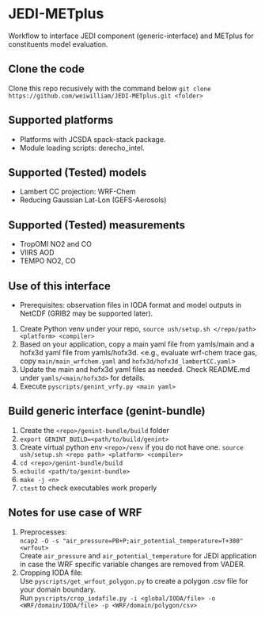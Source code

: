 # JEDI-METplus
Workflow to interface JEDI component (generic-interface) and METplus for constituents model evaluation.

## Clone the code
Clone this repo recusively with the command below
`git clone https://github.com/weiwilliam/JEDI-METplus.git <folder>`

## Supported platforms
* Platforms with JCSDA spack-stack package.
* Module loading scripts: derecho_intel.

## Supported (Tested) models 
* Lambert CC projection: WRF-Chem
* Reducing Gaussian Lat-Lon (GEFS-Aerosols)

## Supported (Tested) measurements
* TropOMI NO2 and CO
* VIIRS AOD
* TEMPO NO2, CO

## Use of this interface
* Prerequisites: observation files in IODA format and model outputs in NetCDF (GRIB2 may be supported later).
1. Create Python venv under your repo, `source ush/setup.sh </repo/path> <platform> <compiler>`
2. Based on your application, copy a main yaml file from yamls/main and a hofx3d yaml file from yamls/hofx3d.
   <e.g., evaluate wrf-chem trace gas, copy `main/main_wrfchem.yaml` and `hofx3d/hofx3d_lambertCC.yaml`>
3. Update the main and hofx3d yaml files as needed. Check README.md under `yamls/<main/hofx3d>` for details.
4. Execute `pyscripts/genint_vrfy.py <main yaml>`

## Build generic interface (genint-bundle)
1. Create the `<repo>/genint-bundle/build` folder
2. `export GENINT_BUILD=<path/to/build/genint>`
3. Create virtual python env `<repo>/venv` if you do not have one.
   `source ush/setup.sh <repo path> <platform> <compiler>`
4. `cd <repo>/genint-bundle/build`
5. `ecbuild <path/to/genint-bundle>`
6. `make -j <n>`
7. `ctest` to check executables work properly

## Notes for use case of WRF
1. Preprocesses:\
   `ncap2 -O -s "air_pressure=PB+P;air_potential_temperature=T+300" <wrfout>`\
   Create `air_pressure` and `air_potential_temperature` for JEDI application in case the WRF specific variable changes are removed from VADER.
2. Cropping IODA file:\
   Use `pyscripts/get_wrfout_polygon.py` to create a polygon .csv file for your domain boundary.\
   Run `pyscripts/crop_iodafile.py -i <global/IODA/file> -o <WRF/domain/IODA/file> -p <WRF/domain/polygon/csv>`
   
